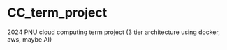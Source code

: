 # CC_term_project
2024 PNU cloud computing term project (3 tier architecture using docker, aws, maybe AI)
